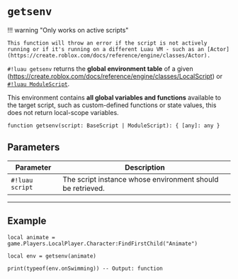 # `getsenv`

!!! warning "Only works on active scripts"

    This function will throw an error if the script is not actively running or if it's running on a different Luau VM - such as an [Actor](https://create.roblox.com/docs/reference/engine/classes/Actor).

`#!luau getsenv` returns the **global environment table** of a given (https://create.roblox.com/docs/reference/engine/classes/LocalScript) or [`#!luau ModuleScript`](https://create.roblox.com/docs/reference/engine/classes/ModuleScript).

This environment contains **all global variables and functions** available to the target script, such as custom-defined functions or state values, this does not return local-scope variables.

```luau
function getsenv(script: BaseScript | ModuleScript): { [any]: any }
```

## Parameters

| Parameter      | Description                                                                 |
|----------------|-----------------------------------------------------------------------------|
| `#!luau script` | The script instance whose environment should be retrieved.                 |

---

## Example

```luau title="Accessing a script's internal environment" linenums="1"
local animate = game.Players.LocalPlayer.Character:FindFirstChild("Animate")

local env = getsenv(animate)

print(typeof(env.onSwimming)) -- Output: function
```
